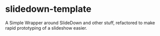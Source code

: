 # slidedown-template #

A Simple Wrapper around SlideDown and other stuff, refactored to
make rapid prototyping of a slideshow easier.